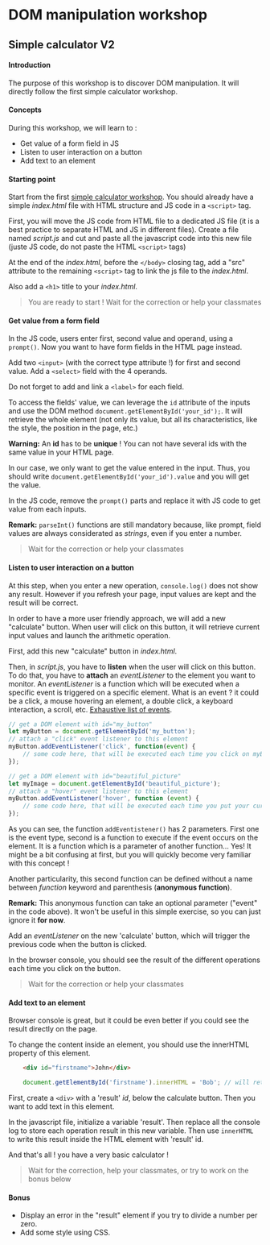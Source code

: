 # DOM manipulation workshop 

## Simple calculator V2

#### Introduction

The purpose of this workshop is to discover DOM manipulation. It will directly follow the first simple calculator workshop.

#### Concepts

During this workshop, we will learn to :

- Get value of a form field in JS
- Listen to user interaction on a button
- Add text to an element

#### Starting point

Start from the first [simple calculator workshop](https://wildcodeschool.github.io/simple-calculator-workshop/). You should already have a simple *index.html* file with HTML structure and JS code in a `<script>` tag.

First, you will move the JS code from HTML file to a dedicated JS file (it is a best practice to separate HTML and JS in different files).
Create a file named *script.js* and cut and paste all the javascript code into this new file (juste JS code, do not paste the HTML `<script>` tags)

At the end of the *index.html*, before the `</body>` closing tag, add a "src" attribute to the remaining `<script>` tag to link the js file to the *index.html*.

Also add a `<h1>` title to your *index.html*.

> You are ready to start ! Wait for the correction or help your classmates

#### Get value from a form field

In the JS code, users enter first, second value and operand, using a `prompt()`. Now you want to have form fields in the HTML page instead.

Add two `<input>` (with the correct type attribute !) for first and second value. 
Add a `<select>` field with the 4 operands.

Do not forget to add and link a `<label>` for each field. 

To access the fields' value, we can leverage the `id` attribute of the inputs and use the DOM method `document.getElementById('your_id');`. It will retrieve the whole element (not only its value, but all its characteristics, like the style, the position in the page, etc.)

**Warning:** An **id** has to be **unique** ! You can not have several ids with the same value in your HTML page.

In our case, we only want to get the value entered in the input. Thus, you should write `document.getElementById('your_id').value` and you will get the value.

In the JS code, remove the `prompt()` parts and replace it with JS code to get value from each inputs.

**Remark:** `parseInt()` functions are still mandatory because, like prompt, field values are always considerated as *strings*, even if you enter a number.

> Wait for the correction or help your classmates

#### Listen to user interaction on a button

At this step, when you enter a new operation, `console.log()` does not show any result. However if you refresh your page, input values are kept and the result will be correct. 

In order to have a more user friendly approach, we will add a new "calculate" button. When user will click on this button, it will retrieve current input values and launch the arithmetic operation.

First, add this new "calculate" button in *index.html*.

Then, in *script.js*, you have to **listen** when the user will click on this button. To do that, you have to **attach** an *eventListener* to the element you want to monitor. An *eventListener* is a function which will be executed when a specific event is triggered on a specific element. What is an event ? it could be a click, a mouse hovering an element, a double click, a keyboard interaction, a scroll, etc. [Exhaustive list of events](https://developer.mozilla.org/en-US/docs/Web/Events).

```js
// get a DOM element with id="my_button"
let myButton = document.getElementById('my_button'); 
// attach a "click" event listener to this element
myButton.addEventListener('click', function(event) { 
    // some code here, that will be executed each time you click on myButton 
});

// get a DOM element with id="beautiful_picture"
let myImage = document.getElementById('beautiful_picture');
// attach a "hover" event listener to this element
myButton.addEventListener('hover', function (event) { 
    // some code here, that will be executed each time you put your cursor over this image 
});
```

As you can see, the function `addEventistener()` has 2 parameters. First one is the event type, second is a function to execute if the event occurs on the element.
It is a function which is a parameter of another function... Yes! It might be a bit confusing at first, but you will quickly become very familiar with this concept ! 

Another particularity, this second function can be defined without a name between *function* keyword and parenthesis (**anonymous function**). 

**Remark:** This anonymous function can take an optional parameter ("event" in the code above). It won't be useful in this simple exercise, so you can just ignore it **for now**.

Add an *eventListener* on the new 'calculate' button, which will trigger the previous code when the button is clicked.

In the browser console, you should see the result of the different operations each time you click on the button.

> Wait for the correction or help your classmates

#### Add text to an element

Browser console is great, but it could be even better if you could see the result directly on the page.

To change the content inside an element, you should use the innerHTML property of this element. 
```html
    <div id="firstname">John</div>
```
```js
    document.getElementById('firstname').innerHTML = 'Bob'; // will retrieve the element with id="firstname" and replace the actual content 'John' by 'Bob'
```

First, create a `<div>` with a 'result' *id*, below the calculate button.
Then you want to add text in this element. 

In the javascript file, initialize a variable 'result'. Then replace all the console log to store each operation result in this new variable.
Then use `innerHTML` to write this result inside the HTML element with 'result' id.

And that's all ! you have a very basic calculator !

> Wait for the correction, help your classmates, or try to work on the bonus below

#### Bonus

- Display an error in the "result" element if you try to divide a number per zero.
- Add some style using CSS.
